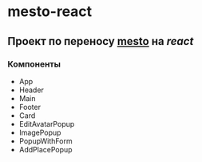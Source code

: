 # mesto-react

## Проект по переносу [mesto](https://github.com/Andro-Andy/mesto) на _react_

### Компоненты

- App
- Header
- Main
- Footer
- Card
- EditAvatarPopup
- ImagePopup
- PopupWithForm
- AddPlacePopup
